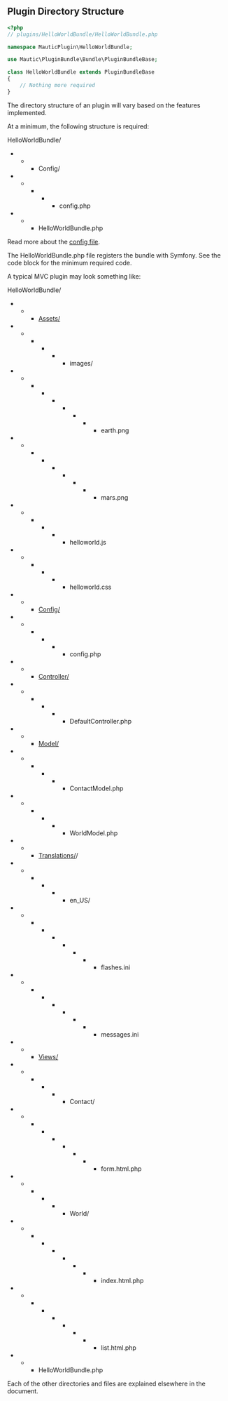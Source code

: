 ## Plugin Directory Structure

```php
<?php
// plugins/HelloWorldBundle/HelloWorldBundle.php

namespace MauticPlugin\HelloWorldBundle;

use Mautic\PluginBundle\Bundle\PluginBundleBase;

class HelloWorldBundle extends PluginBundleBase
{
    // Nothing more required
}

```

The directory structure of an plugin will vary based on the features implemented. 

At a minimum, the following structure is required:

HelloWorldBundle/<br />
- - - Config/<br />
- - - - - config.php<br />
- - - HelloWorldBundle.php

Read more about the [config file](#plugin-config-file).

The HelloWorldBundle.php file registers the bundle with Symfony. See the code block for the minimum required code.

A typical MVC plugin may look something like:

HelloWorldBundle/<br />
- - - [Assets/](#asset-helper)<br />
- - - - - - images/ <br />
- - - - - - - - - earth.png<br />
- - - - - - - - - mars.png<br />
- - - - - - helloworld.js<br />
- - - - - - helloworld.css<br />
- - - [Config/](#plugin-config-file)<br />
- - - - - - config.php<br />
- - - [Controller/](#controllers)<br />
- - - - - - DefaultController.php<br />
- - - [Model/](#models)<br />
- - - - - - ContactModel.php<br />
- - - - - - WorldModel.php<br />
- - - [Translations/](#translations)/<br />
- - - - - - en_US/<br />
- - - - - - - - - flashes.ini<br />
- - - - - - - - - messages.ini<br />
- - - [Views/](#views)<br />
- - - - - - Contact/<br />
- - - - - - - - - form.html.php<br />
- - - - - - World/<br />
- - - - - - - - - index.html.php<br />
- - - - - - - - - list.html.php<br />
- - - HelloWorldBundle.php

Each of the other directories and files are explained elsewhere in the document. 